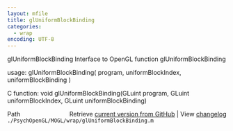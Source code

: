 ```yaml
---
layout: mfile
title: glUniformBlockBinding
categories:
  - wrap
encoding: UTF-8
---
```


glUniformBlockBinding  Interface to OpenGL function glUniformBlockBinding

usage:  glUniformBlockBinding\( program, uniformBlockIndex, uniformBlockBinding \)

C function:  void glUniformBlockBinding\(GLuint program, GLuint uniformBlockIndex, GLuint uniformBlockBinding\)


<div class="code_header" style="text-align:right;">
  <span style="float:left;">Path&nbsp;&nbsp;</span> <span class="counter">Retrieve <a href=
  "https://raw.github.com/Psychtoolbox-3/Psychtoolbox-3/beta/./PsychOpenGL/MOGL/wrap/glUniformBlockBinding.m">current version from GitHub</a> | View <a href=
  "https://github.com/Psychtoolbox-3/Psychtoolbox-3/commits/beta/./PsychOpenGL/MOGL/wrap/glUniformBlockBinding.m">changelog</a></span>
</div>
<div class="code">
  <code>./PsychOpenGL/MOGL/wrap/glUniformBlockBinding.m</code>
</div>
